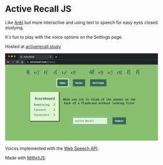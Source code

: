 # Active Recall JS
Like [Anki](https://en.wikipedia.org/wiki/Anki_(software)) but more interactive and using text to speech for easy eyes closed studying.

It's fun to play with the voice options on the Settings page.

Hosted at [activerecall.study](https://activerecall.study)

![alt text](images/active-recall-screenshot.jpg "active recall website screenshot")

Voices implemented with the [Web Speech API](https://developer.mozilla.org/en-US/docs/Web/API/Web_Speech_API).

Made with [MithrilJS](https://mithril.js.org/index.html).





